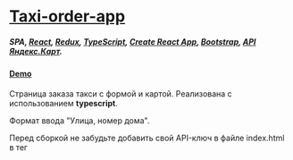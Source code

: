 # [Taxi-order-app](https://my420.github.io/TaxiOrderApp/)

##### SPA, [React](https://reactjs.org/), [Redux](https://redux.js.org/), [TypeScript](https://www.typescriptlang.org/), [Create React App](https://facebook.github.io/create-react-app/), [Bootstrap](https://getbootstrap.com/), [API Яндекс.Карт](https://tech.yandex.ru/maps/jsapi/).

#### [Demo](https://my420.github.io/TaxiOrderApp/)
 
Cтраница заказа такси с формой и картой. Реализована с использованием **typescript**.

Формат ввода "Улица, номер дома".

Перед сборкой не забудьте добавить свой API-ключ в файле index.html в тег <script> с подключением Яндекс.Карт. [Подробнее](https://tech.yandex.ru/maps/jsapi/doc/2.1/quick-start/index-docpage/#load_api).
